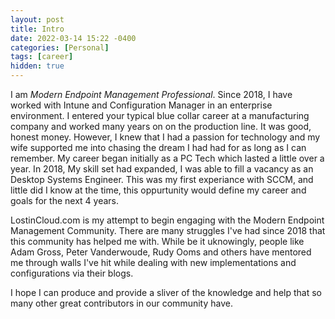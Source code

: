 ```yaml
---
layout: post
title: Intro
date: 2022-03-14 15:22 -0400
categories: [Personal]
tags: [career]
hidden: true
---
```

I am *Modern Endpoint Management Professional*. Since 2018, I have worked with Intune and Configuration Manager in an enterprise environment. I entered your typical blue collar career at a manufacturing company and worked many years on on the production line. It was good, honest money. However, I knew that I had a passion for technology and my wife supported me into chasing the dream I had had for as long as I can remember. My career began initially as a PC Tech which lasted a little over a year. In 2018, My skill set had expanded, I was able to fill a vacancy as an Desktop Systems Engineer. This was my first experiance with SCCM, and little did I know at the time, this oppurtunity would define my career and goals for the next 4 years.  

LostinCloud.com is my attempt to begin engaging with the Modern Endpoint Management Community. There are many struggles I've had since 2018 that this community has helped me with. While be it uknowingly, people like Adam Gross, Peter Vanderwoude, Rudy Ooms and others have mentored me through walls I've hit while dealing with new implementations and configurations via their blogs.  

I hope I can produce and provide a sliver of the knowledge and help that so many other great contributors in our community have.